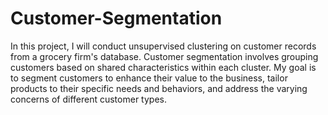 # Customer-Segmentation
In this project, I will conduct unsupervised clustering on customer records from a grocery firm's database. Customer segmentation involves grouping customers based on shared characteristics within each cluster. My goal is to segment customers to enhance their value to the business, tailor products to their specific needs and behaviors, and address the varying concerns of different customer types.

